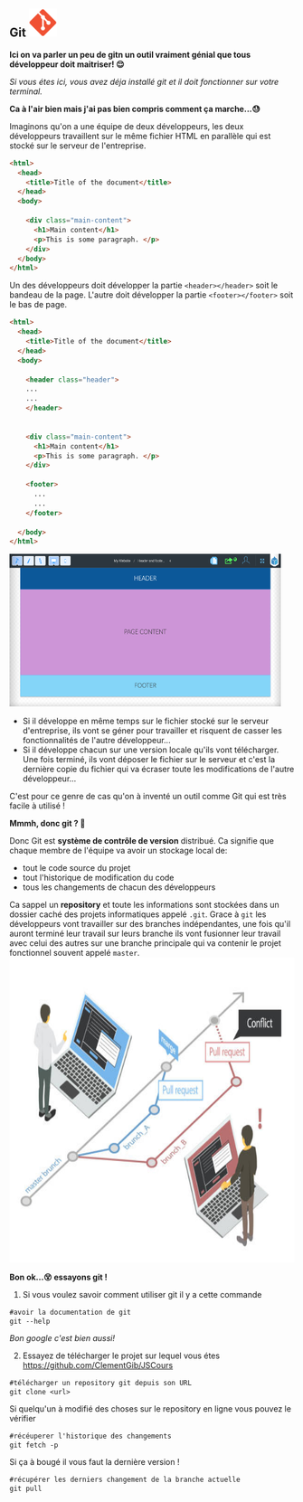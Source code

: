 ## Git <img src="/images/git.png" alt="cplusplus" width="50" height="50"/>
**Ici on va parler un peu de gitn un outil vraiment génial que tous développeur doit maitriser! 😌** 

*Si vous étes ici, vous avez déja installé git et il doit fonctionner sur votre terminal.*


**Ca à l'air bien mais j'ai pas bien compris comment ça marche...😓**

Imaginons qu'on a une équipe de deux développeurs, les deux développeurs travaillent sur le même fichier HTML en parallèle qui est stocké sur le serveur de l'entreprise.
```html
<html>
  <head>
    <title>Title of the document</title>
  </head>
  <body>

    <div class="main-content">
      <h1>Main content</h1>
      <p>This is some paragraph. </p>
    </div>
  </body>
</html>
```

Un des développeurs doit développer la partie `<header></header>` soit le bandeau de la page.
L'autre doit développer la partie `<footer></footer>` soit le bas de page.
```html
<html>
  <head>
    <title>Title of the document</title>
  </head>
  <body>

    <header class="header">
    ...
    ...
    </header>


    <div class="main-content">
      <h1>Main content</h1>
      <p>This is some paragraph. </p>
    </div>

    <footer>
      ...
      ...
    </footer>

  </body>
</html>
```
<img src="/images/ui.png" alt="cplusplus" width="480" height="270"/>

* Si il développe en même temps sur le fichier stocké sur le serveur d'entreprise, ils vont se géner pour travailler et risquent de casser les fonctionnalités de l'autre développeur...
* Si il développe chacun sur une version locale qu'ils vont télécharger. Une fois terminé, ils vont déposer le fichier sur le serveur et c'est la dernière copie du fichier qui va écraser toute les modifications de l'autre développeur...

C'est pour ce genre de cas qu'on à inventé un outil comme Git qui est très facile à utilisé !



**Mmmh, donc git ? 🤔**

Donc Git est **système de contrôle de version** distribué. Ca signifie que chaque membre de l'équipe va avoir un stockage local de:
* tout le code source du projet 
* tout l'historique de modification du code
* tous les changements de chacun des développeurs

Ca sappel un **repository** et toute les informations sont stockées dans un dossier caché des projets informatiques appelé `.git`.
Grace à `git` les développeurs vont travailler sur des branches indépendantes, une fois qu'il auront terminé leur travail sur leurs branche ils vont fusionner leur travail avec celui des autres sur une branche principale qui va contenir le projet fonctionnel souvent appelé `master`.
<img src="/images/gitwork.jpg" alt="cplusplus" width="960" height="540"/>

**Bon ok...😵 essayons git !**
1. Si vous voulez savoir comment utiliser git il y a cette commande
```shell
#avoir la documentation de git
git --help
```
*Bon google c'est bien aussi!*


2. Essayez de télécharger le projet sur lequel vous étes https://github.com/ClementGib/JSCours
```shell
#télécharger un repository git depuis son URL
git clone <url>
```

Si quelqu'un à modifié des choses sur le repository en ligne vous pouvez le vérifier
```shell
#récéuperer l'historique des changements
git fetch -p
```

Si ça à bougé il vous faut la dernière version !
```shell
#récupérer les derniers changement de la branche actuelle
git pull
```
